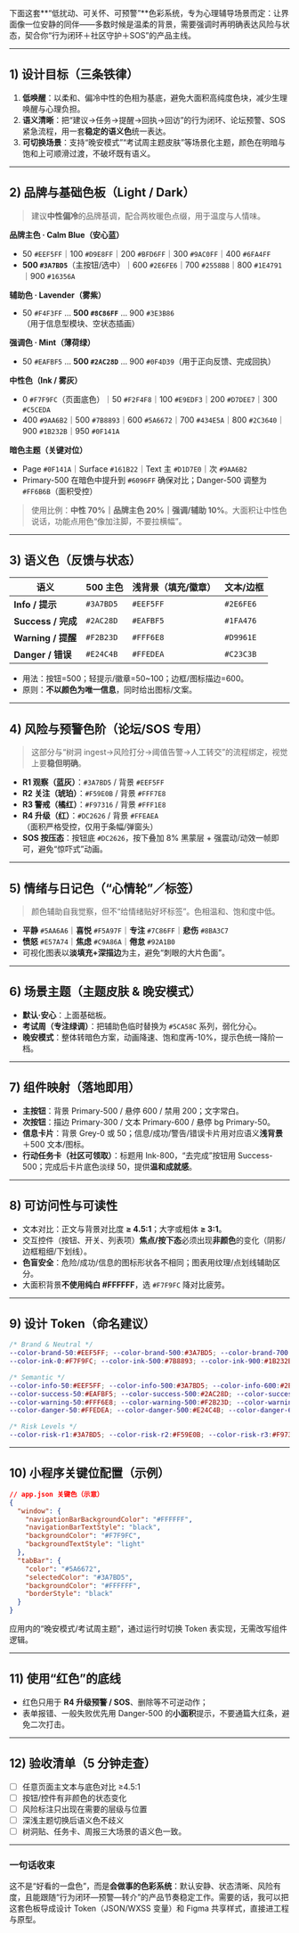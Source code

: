 下面这套\*\*“低扰动、可关怀、可预警”\*\*色彩系统，专为心理辅导场景而定：让界面像一位安静的同伴——多数时候是温柔的背景，需要强调时再明确表达风险与状态，契合你“行为闭环＋社区守护＋SOS”的产品主线。

---

## 1) 设计目标（三条铁律）

1. **低唤醒**：以柔和、偏冷中性的色相为基底，避免大面积高纯度色块，减少生理唤醒与心理负担。
2. **语义清晰**：把“建议→任务→提醒→回执→回访”的行为闭环、论坛预警、SOS 紧急流程，用一套**稳定的语义色**统一表达。
3. **可切换场景**：支持“晚安模式”“考试周主题皮肤”等场景化主题，颜色在明暗与饱和上可顺滑过渡，不破坏既有语义。

---

## 2) 品牌与基础色板（Light / Dark）

> 建议**中性偏冷**的品牌基调，配合两枚暖色点缀，用于温度与人情味。

**品牌主色 · Calm Blue（安心蓝）**

* 50 `#EEF5FF`｜100 `#D9E8FF`｜200 `#BFD6FF`｜300 `#9AC0FF`｜400 `#6FA4FF`
* **500 `#3A7BD5`**（主按钮/选中）｜600 `#2E6FE6`｜700 `#2558B8`｜800 `#1E4791`｜900 `#16356A`

**辅助色 · Lavender（雾紫）**

* 50 `#F4F3FF` … **500 `#8C86FF`** … 900 `#3E3B86`（用于信息型模块、空状态插画）

**强调色 · Mint（薄荷绿）**

* 50 `#EAFBF5` … **500 `#2AC28D`** … 900 `#0F4D39`（用于正向反馈、完成回执）

**中性色（Ink / 雾灰）**

* 0 `#F7F9FC`（页面底色）｜50 `#F2F4F8`｜100 `#E9EDF3`｜200 `#D7DEE7`｜300 `#C5CEDA`
* 400 `#9AA6B2`｜500 `#7B8893`｜600 `#5A6672`｜700 `#434E5A`｜800 `#2C3640`｜900 `#1B232B`｜950 `#0F141A`

**暗色主题（关键对位）**

* Page `#0F141A`｜Surface `#161B22`｜Text 主 `#D1D7E0`｜次 `#9AA6B2`
* Primary-500 在暗色中提升到 `#6096FF` 确保对比；Danger-500 调整为 `#FF6B6B`（面积受控）

> 使用比例：**中性 70%｜品牌主色 20%｜强调/辅助 10%**。大面积让中性色说话，功能点用色“像加注脚，不要拉横幅”。

---

## 3) 语义色（反馈与状态）

| 语义               | 500 主色    | 浅背景（填充/徽章） | 文本/边框     |
| ---------------- | --------- | ---------- | --------- |
| **Info / 提示**    | `#3A7BD5` | `#EEF5FF`  | `#2E6FE6` |
| **Success / 完成** | `#2AC28D` | `#EAFBF5`  | `#1FA476` |
| **Warning / 提醒** | `#F2B23D` | `#FFF6E8`  | `#D9961E` |
| **Danger / 错误**  | `#E24C4B` | `#FFEDEA`  | `#C23C3B` |

* 用法：按钮=500；轻提示/徽章=50\~100；边框/图标描边=600。
* 原则：**不以颜色为唯一信息**，同时给出图标/文案。

---

## 4) 风险与预警色阶（论坛/SOS 专用）

> 这部分与“树洞 ingest→风险打分→阈值告警→人工转交”的流程绑定，视觉上要**稳但明确**。

* **R1 观察（蓝灰）**：`#3A7BD5` / 背景 `#EEF5FF`
* **R2 关注（琥珀）**：`#F59E0B` / 背景 `#FFF7E8`
* **R3 警戒（橘红）**：`#F97316` / 背景 `#FFF1E8`
* **R4 升级（红）**：`#DC2626` / 背景 `#FFEAEA`（面积严格受控，仅用于条幅/弹窗头）
* **SOS 按压态**：按钮底 `#DC2626`，按下叠加 8% 黑蒙层 + 强震动/动效一帧即可，避免“惊吓式”动画。

---

## 5) 情绪与日记色（“心情轮”／标签）

> 颜色辅助自我觉察，但不“给情绪贴好坏标签”。色相温和、饱和度中低。

* **平静** `#5AA6A6`｜**喜悦** `#F5A97F`｜**专注** `#7C86FF`｜**悲伤** `#8BA3C7`
* **愤怒** `#E57A74`｜**焦虑** `#C9A86A`｜**倦怠** `#92A1B0`
* 可视化图表以**淡填充+深描边**为主，避免“刺眼的大片色面”。

---

## 6) 场景主题（主题皮肤 & 晚安模式）

* **默认·安心**：上面基础板。
* **考试周（专注绿调）**：把辅助色临时替换为 `#5CA58C` 系列，弱化分心。
* **晚安模式**：整体转暗色方案，动画降速、饱和度再-10%，提示色统一降阶一档。

---

## 7) 组件映射（落地即用）

* **主按钮**：背景 Primary-500 / 悬停 600 / 禁用 200；文字常白。
* **次按钮**：描边 Primary-300 / 文本 Primary-600 / 悬停 bg Primary-50。
* **信息卡片**：背景 Grey-0 或 50；信息/成功/警告/错误卡片用对应语义**浅背景**＋500 文本/图标。
* **行动任务卡（社区可领取）**：标题用 Ink-800，“去完成”按钮用 Success-500；完成后卡片底色淡绿 50，提供**温和成就感**。

---

## 8) 可访问性与可读性

* 文本对比：正文与背景对比度 **≥ 4.5:1**；大字或粗体 **≥ 3:1**。
* 交互控件（按钮、开关、列表项）**焦点/按下态**必须出现**非颜色**的变化（阴影/边框粗细/下划线）。
* **色盲安全**：危险/成功/信息的图标形状各不相同；图表用纹理/点划线辅助区分。
* 大面积背景**不使用纯白 #FFFFFF**，选 `#F7F9FC` 降对比疲劳。

---

## 9) 设计 Token（命名建议）

```scss
/* Brand & Neutral */
--color-brand-50:#EEF5FF; --color-brand-500:#3A7BD5; --color-brand-700:#2558B8;
--color-ink-0:#F7F9FC; --color-ink-500:#7B8893; --color-ink-900:#1B232B;

/* Semantic */
--color-info-50:#EEF5FF; --color-info-500:#3A7BD5; --color-info-600:#2E6FE6;
--color-success-50:#EAFBF5; --color-success-500:#2AC28D; --color-success-600:#1FA476;
--color-warning-50:#FFF6E8; --color-warning-500:#F2B23D; --color-warning-600:#D9961E;
--color-danger-50:#FFEDEA; --color-danger-500:#E24C4B; --color-danger-600:#C23C3B;

/* Risk Levels */
--color-risk-r1:#3A7BD5; --color-risk-r2:#F59E0B; --color-risk-r3:#F97316; --color-risk-r4:#DC2626;
```

---

## 10) 小程序关键位配置（示例）

```json
// app.json 关键色（示意）
{
  "window": {
    "navigationBarBackgroundColor": "#FFFFFF",
    "navigationBarTextStyle": "black",
    "backgroundColor": "#F7F9FC",
    "backgroundTextStyle": "light"
  },
  "tabBar": {
    "color": "#5A6672",
    "selectedColor": "#3A7BD5",
    "backgroundColor": "#FFFFFF",
    "borderStyle": "black"
  }
}
```

应用内的“晚安模式/考试周主题”，通过运行时切换 Token 表实现，无需改写组件逻辑。

---

## 11) 使用“红色”的底线

* 红色只用于 **R4 升级预警 / SOS**、删除等不可逆动作；
* 表单报错、一般失败优先用 Danger-500 的**小面积**提示，不要通篇大红条，避免二次打击。

---

## 12) 验收清单（5 分钟走查）

* [ ] 任意页面主文本与底色对比 ≥4.5:1
* [ ] 按钮/控件有非颜色的状态变化
* [ ] 风险标注只出现在需要的层级与位置
* [ ] 深浅主题切换后语义色不歧义
* [ ] 树洞贴、任务卡、周报三大场景的语义色一致。

---

### 一句话收束

这不是“好看的一盘色”，而是**会做事的色彩系统**：默认安静、状态清晰、风险有度，且能跟随“行为闭环—预警—转介”的产品节奏稳定工作。需要的话，我可以把这套色板导成设计 Token（JSON/WXSS 变量）和 Figma 共享样式，直接进工程与原型。

